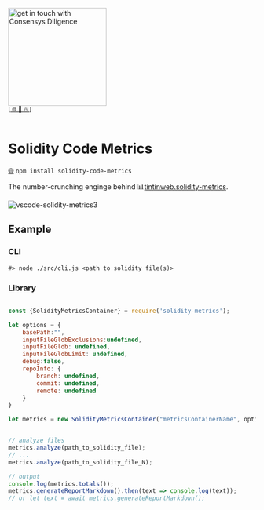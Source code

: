 [<img width="200" alt="get in touch with Consensys Diligence" src="https://user-images.githubusercontent.com/2865694/56826101-91dcf380-685b-11e9-937c-af49c2510aa0.png">](https://diligence.consensys.net)<br/>
<sup>
[[  🌐  ](https://diligence.consensys.net)  [  📩  ](https://github.com/ConsenSys/vscode-solidity-metrics/blob/master/mailto:diligence@consensys.net)  [  🔥  ](https://consensys.github.io/diligence/)]
</sup><br/><br/>


# Solidity Code Metrics

[🌐](https://www.npmjs.com/package/solidity-code-metrics) `npm install solidity-code-metrics` 

The number-crunching enginge behind 📊[tintinweb.solidity-metrics](https://marketplace.visualstudio.com/items?itemName=tintinweb.solidity-metrics).

![vscode-solidity-metrics3](https://user-images.githubusercontent.com/2865694/78451004-0252de00-7683-11ea-93d7-4c5dc436a14b.gif)

## Example

### CLI

```
#> node ./src/cli.js <path to solidity file(s)>
``` 

### Library

```js

const {SolidityMetricsContainer} = require('solidity-metrics');

let options = {
    basePath:"",
    inputFileGlobExclusions:undefined,
    inputFileGlob: undefined,
    inputFileGlobLimit: undefined,
    debug:false,
    repoInfo: {
        branch: undefined,
        commit: undefined,
        remote: undefined
    }    
}

let metrics = new SolidityMetricsContainer("metricsContainerName", options);


// analyze files
metrics.analyze(path_to_solidity_file);
// ...
metrics.analyze(path_to_solidity_file_N);

// output
console.log(metrics.totals());
metrics.generateReportMarkdown().then(text => console.log(text));
// or let text = await metrics.generateReportMarkdown();
```
